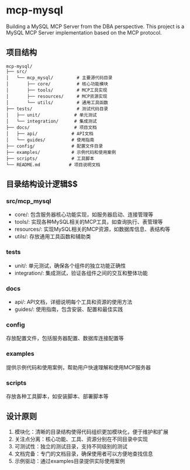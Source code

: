 # mcp-mysql
Building a MySQL MCP Server from the DBA perspective. This project is a MySQL MCP Server implementation based on the MCP protocol.

## 项目结构

```
mcp-mysql/
├── src/
│   └── mcp_mysql/         # 主要源代码目录
│       ├── core/          # 核心功能模块
│       ├── tools/         # MCP工具实现
│       ├── resources/     # MCP资源实现
│       └── utils/         # 通用工具函数
├── tests/                 # 测试代码目录
│   ├── unit/             # 单元测试
│   └── integration/      # 集成测试
├── docs/                 # 项目文档
│   ├── api/             # API文档
│   └── guides/          # 使用指南
├── config/              # 配置文件目录
├── examples/            # 示例代码和使用案例
├── scripts/             # 工具脚本
└── README.md           # 项目说明文档
```

## 目录结构设计逻辑$$

### src/mcp_mysql
- core/: 包含服务器核心功能实现，如服务器启动、连接管理等
- tools/: 实现各种MySQL相关的MCP工具，如查询执行、表管理等
- resources/: 实现MySQL相关的MCP资源，如数据库信息、表结构等
- utils/: 存放通用工具函数和辅助类

### tests
- unit/: 单元测试，确保各个组件的独立功能正确性
- integration/: 集成测试，验证各组件之间的交互和整体功能

### docs
- api/: API文档，详细说明每个工具和资源的使用方法
- guides/: 使用指南，包含安装、配置和最佳实践

### config
存放配置文件，包括服务器配置、数据库连接配置等

### examples
提供示例代码和使用案例，帮助用户快速理解和使用MCP服务器

### scripts
存放各种工具脚本，如安装脚本、部署脚本等

## 设计原则
1. 模块化：清晰的目录结构使得代码组织更加模块化，便于维护和扩展
2. 关注点分离：核心功能、工具、资源分别在不同目录中实现
3. 可测试性：独立的测试目录，支持不同级别的测试
4. 文档完备：专门的文档目录，确保使用者可以方便地查找信息
5. 示例驱动：通过examples目录提供实际使用案例

